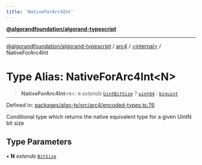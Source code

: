 ```yaml
---
title: 'NativeForArc4Int'
---
```


[**@algorandfoundation/algorand-typescript**](../../../README.md)

---

[@algorandfoundation/algorand-typescript](../../../README.md) / [arc4](../../README.md) / [\<internal\>](../README.md) / NativeForArc4Int

# Type Alias: NativeForArc4Int\<N\>

> **NativeForArc4Int**\<`N`\>: `N` _extends_ [`UintBitSize`](UintBitSize.md) ? [`uint64`](../../../index/type-aliases/uint64.md) : [`biguint`](../../../index/type-aliases/biguint.md)

Defined in: [packages/algo-ts/src/arc4/encoded-types.ts:76](https://github.com/algorandfoundation/puya-ts/blob/main/packages/algo-ts/src/arc4/encoded-types.ts#L76)

Conditional type which returns the native equivalent type for a given UintN bit size

## Type Parameters

• **N** _extends_ [`BitSize`](../../type-aliases/BitSize.md)
